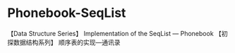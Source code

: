 # Phonebook-SeqList
【Data Structure Series】 Implementation of the SeqList — Phonebook
【初探数据结构系列】 顺序表的实现—通讯录
